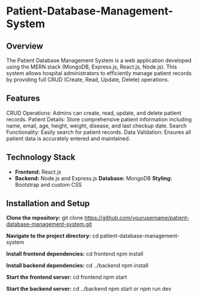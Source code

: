 # Patient-Database-Management-System

## Overview
The Patient Database Management System is a web application developed using the MERN stack (MongoDB, Express.js, React.js, Node.js). This system allows hospital administrators to efficiently manage patient records by providing full CRUD (Create, Read, Update, Delete) operations.

## Features 
CRUD Operations: Admins can create, read, update, and delete patient records.
Patient Details: Store comprehensive patient information including name, email, age, height, weight, disease, and last checkup date.
Search Functionality: Easily search for patient records.
Data Validation: Ensures all patient data is accurately entered and maintained.

## Technology Stack
- **Frontend:** React.js
- **Backend:** Node.js and Express.js
**Database:** MongoDB
**Styling:** Bootstrap and custom CSS

## Installation and Setup
**Clone the repository:** 
git clone https://github.com/yourusername/patient-database-management-system.git

**Navigate to the project directory:**
cd patient-database-management-system

**Install frontend dependencies:**
cd frontend
npm install

**Install backend dependencies:**
cd ../backend
npm install

**Start the frontend server:**
cd frontend
npm start

**Start the backend server:**
cd ../backend
npm start or npm run dev
